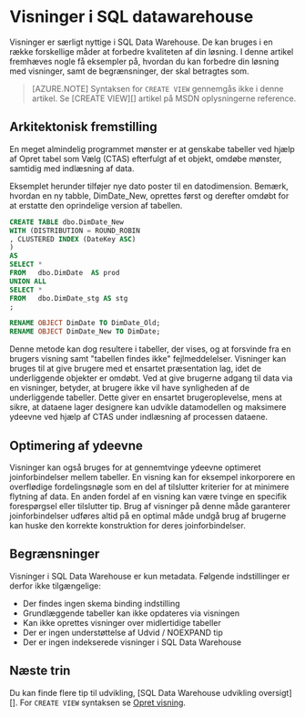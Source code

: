 <properties
   pageTitle="Visninger i SQL datawarehouse | Microsoft Azure"
   description="Tip til brug af Transact-SQL-visninger i Azure SQL Data Warehouse til udvikling af løsninger."
   services="sql-data-warehouse"
   documentationCenter="NA"
   authors="jrowlandjones"
   manager="barbkess"
   editor=""/>

<tags
   ms.service="sql-data-warehouse"
   ms.devlang="NA"
   ms.topic="article"
   ms.tgt_pltfrm="NA"
   ms.workload="data-services"
   ms.date="07/01/2016"
   ms.author="jrj;barbkess;sonyama"/>


# <a name="views-in-sql-data-warehouse"></a>Visninger i SQL datawarehouse

Visninger er særligt nyttige i SQL Data Warehouse. De kan bruges i en række forskellige måder at forbedre kvaliteten af din løsning.  I denne artikel fremhæves nogle få eksempler på, hvordan du kan forbedre din løsning med visninger, samt de begrænsninger, der skal betragtes som.

> [AZURE.NOTE] Syntaksen for `CREATE VIEW` gennemgås ikke i denne artikel. Se [CREATE VIEW][] artikel på MSDN oplysningerne reference.

## <a name="architectural-abstraction"></a>Arkitektonisk fremstilling
En meget almindelig programmet mønster er at genskabe tabeller ved hjælp af Opret tabel som Vælg (CTAS) efterfulgt af et objekt, omdøbe mønster, samtidig med indlæsning af data.

Eksemplet herunder tilføjer nye dato poster til en datodimension. Bemærk, hvordan en ny tabble, DimDate_New, oprettes først og derefter omdøbt for at erstatte den oprindelige version af tabellen.

```sql
CREATE TABLE dbo.DimDate_New
WITH (DISTRIBUTION = ROUND_ROBIN
, CLUSTERED INDEX (DateKey ASC)
)
AS
SELECT *
FROM   dbo.DimDate  AS prod
UNION ALL
SELECT *
FROM   dbo.DimDate_stg AS stg
;

RENAME OBJECT DimDate TO DimDate_Old;
RENAME OBJECT DimDate_New TO DimDate;

```

Denne metode kan dog resultere i tabeller, der vises, og at forsvinde fra en brugers visning samt "tabellen findes ikke" fejlmeddelelser. Visninger kan bruges til at give brugere med et ensartet præsentation lag, idet de underliggende objekter er omdøbt. Ved at give brugerne adgang til data via en visninger, betyder, at brugere ikke vil have synligheden af de underliggende tabeller. Dette giver en ensartet brugeroplevelse, mens at sikre, at dataene lager designere kan udvikle datamodellen og maksimere ydeevne ved hjælp af CTAS under indlæsning af processen dataene.    

## <a name="performance-optimization"></a>Optimering af ydeevne
Visninger kan også bruges for at gennemtvinge ydeevne optimeret joinforbindelser mellem tabeller. En visning kan for eksempel inkorporere en overflødige fordelingsnøgle som en del af tilslutter kriterier for at minimere flytning af data.  En anden fordel af en visning kan være tvinge en specifik forespørgsel eller tilslutter tip. Brug af visninger på denne måde garanterer joinforbindelser udføres altid på en optimal måde undgå brug af brugerne kan huske den korrekte konstruktion for deres joinforbindelser.

## <a name="limitations"></a>Begrænsninger
Visninger i SQL Data Warehouse er kun metadata.  Følgende indstillinger er derfor ikke tilgængelige:

-   Der findes ingen skema binding indstilling
-   Grundlæggende tabeller kan ikke opdateres via visningen
-   Kan ikke oprettes visninger over midlertidige tabeller
-   Der er ingen understøttelse af Udvid / NOEXPAND tip
-   Der er ingen indekserede visninger i SQL Data Warehouse


## <a name="next-steps"></a>Næste trin
Du kan finde flere tip til udvikling, [SQL Data Warehouse udvikling oversigt][].
For `CREATE VIEW` syntaksen se [Opret visning][].

<!--Image references-->

<!--Article references-->
[Oversigt over SQL Data Warehouse udvikling]: ./sql-data-warehouse-overview-develop.md

<!--MSDN references-->
[OPRET VISNING]: https://msdn.microsoft.com/en-us/library/ms187956.aspx

<!--Other Web references-->
